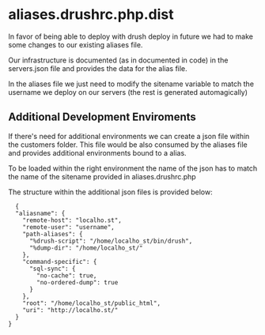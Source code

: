 aliases.drushrc.php.dist
========================

In favor of being able to deploy with drush deploy in future we had to make some changes to our existing aliases file.

Our infrastructure is documented (as in documented in code) in the servers.json file and provides the data for the alias file.

In the aliases file we just need to modify the sitename variable to match the username we deploy on our servers (the rest is generated automagically)

## Additional Development Enviroments
If there's need for additional environments we can create a json file within the customers folder. This file would be also consumed by the aliases file and provides additional environments bound to a alias.

To be loaded within the right environment the name of the json has to match the name of the sitename provided in aliases.drushrc.php


The structure within the additional json files is provided below:

      {
      "aliasname": {
        "remote-host": "localho.st",
        "remote-user": "username",
        "path-aliases": {
          "%drush-script": "/home/localho_st/bin/drush",
          "%dump-dir": "/home/localho_st/"
        },
        "command-specific": {
          "sql-sync": {
            "no-cache": true,
            "no-ordered-dump": true
          }
        },
        "root": "/home/localho_st/public_html",
        "uri": "http://localho.st/"
      }
    }
